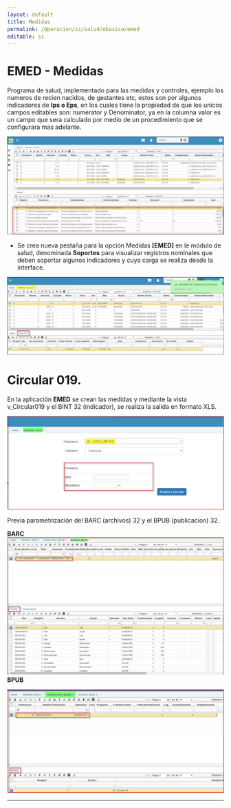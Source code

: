 ```yaml
---
layout: default  
title: Medidas  
permalink: /Operacion/is/salud/ebasica/emed  
editable: si  
---  
```


# EMED -  Medidas  

Programa de salud, implementado para las medidas y controles,  ejemplo los numeros de recien nacidos, de gestantes etc, estos son por algunos indicadores de **Ips o Eps**, en los cuales tiene la propiedad de que los unicos campos editables son: numerator y Denominator, ya en la columna valor es un campo que sera calculado por medio de un procedimiento que se configurara mas adelante.    

![](emed1.png)  

* Se crea nueva pestaña para la opción Medidas **[EMED]** en le módulo de salud, denominada **Soportes** para visualizar registros nominales que deben soportar algunos indicadores y cuya carga se realiza desde la interface.  



![](emed2.png)  

# Circular 019.  

En la aplicación **EMED** se crean las medidas y mediante la vista v_Circular019 y el BINT 32 (indicador), se realiza la salida en formato XLS.  

![](bint_32.png)  

Previa parametrización del BARC (archivos) 32 y el BPUB (publicacion) 32.   


**BARC**
![](barc32.png)  
**BPUB**

![](bpub.png)  

*****





